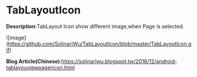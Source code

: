 # TabLayoutIcon
**Description**:TabLayout Icon show different image,when Page is selected.

![image] (https://github.com/SolinariWu/TabLayoutIcon/blob/master/TabLayoutIcon.gif)

**Blog Article(Chinese)**:https://solinariwu.blogspot.tw/2016/12/android-tablayouviewpagericon.html
